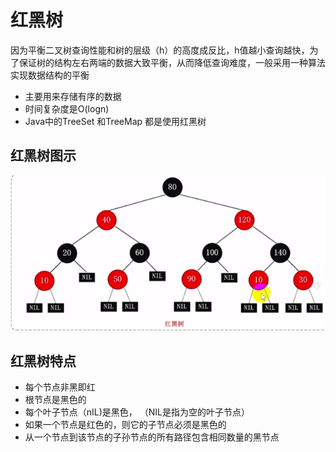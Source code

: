# 红黑树

因为平衡二叉树查询性能和树的层级（h）的高度成反比，h值越小查询越快，为了保证树的结构左右两端的数据大致平衡，从而降低查询难度，一般采用一种算法实现数据结构的平衡

- 主要用来存储有序的数据
- 时间复杂度是O(logn)
- Java中的TreeSet 和TreeMap 都是使用红黑树

## 红黑树图示

![image-20200811220121172](../../../assets/image-20200811220121172.png)

## 红黑树特点

- 每个节点非黑即红
- 根节点是黑色的
- 每个叶子节点（nIL)是黑色， （NIL是指为空的叶子节点）
- 如果一个节点是红色的，则它的子节点必须是黑色的
- 从一个节点到该节点的子孙节点的所有路径包含相同数量的黑节点